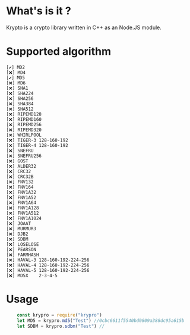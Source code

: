 # What's is it ?

Krypto is a crypto library written in C++ as an Node.JS module.

# Supported algorithm
    [✔️] MD2 
    [❌] MD4
    [✔️] MD5
    [❌] MD6
    [❌] SHA1
    [❌] SHA224
    [❌] SHA256
    [❌] SHA384
    [❌] SHA512
    [❌] RIPEMD128
    [❌] RIPEMD160
    [❌] RIPEMD256
    [❌] RIPEMD320
    [❌] WHIRLPOOL
    [❌] TIGER-3 128-160-192
    [❌] TIGER-4 128-160-192
    [❌] SNEFRU
    [❌] SNEFRU256
    [❌] GOST
    [❌] ALDER32
    [❌] CRC32
    [❌] CRC32B
    [❌] FNV132
    [❌] FNV164
    [❌] FNV1A32
    [❌] FNV1A52
    [❌] FNV1A64
    [❌] FNV1A128
    [❌] FNV1A512
    [❌] FNV1A1024
    [❌] JOAAT
    [❌] MURMUR3
    [❌] DJB2
    [❌] SDBM
    [❌] LOSELOSE
    [❌] PEARSON
    [❌] FARMHASH
    [❌] HAVAL-3 128-160-192-224-256
    [❌] HAVAL-4 128-160-192-224-256
    [❌] HAVAL-5 128-160-192-224-256
    [❌] MD5X    2-3-4-5
   
# Usage

```js
    const krypro = require("krypro")
    let MD5 = krypro.md5("Test") //0cbc6611f5540bd0809a388dc95a615b
    let SDBM = krypro.sdbm("Test") //
```
    
